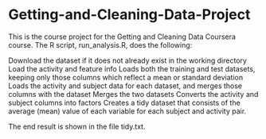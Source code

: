 # Getting-and-Cleaning-Data-Project

This is the course project for the Getting and Cleaning Data Coursera course. The R script, run_analysis.R, does the following:

  Download the dataset if it does not already exist in the working directory
  Load the activity and feature info
  Loads both the training and test datasets, keeping only those columns which reflect a mean or standard deviation
  Loads the activity and subject data for each dataset, and merges those columns with the dataset
  Merges the two datasets
  Converts the activity and subject columns into factors
  Creates a tidy dataset that consists of the average (mean) value of each variable for each subject and activity pair.
  
The end result is shown in the file tidy.txt.
